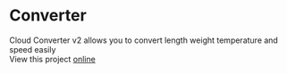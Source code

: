 # Converter
Cloud Converter v2 allows you to convert length weight temperature and speed easily <br>
View this project <a href="https://cloudglitch.github.io/converter">online</a>
